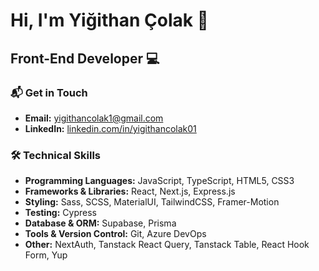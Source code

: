 # Hi, I'm Yiğithan Çolak 👋

## Front-End Developer 💻

### 📬 Get in Touch

- **Email:** [yigithancolak1@gmail.com](mailto:yigithancolak1@gmail.com)
- **LinkedIn:** [linkedin.com/in/yigithancolak01](https://www.linkedin.com/in/yigithancolak01/)


### 🛠 Technical Skills

- **Programming Languages:** JavaScript, TypeScript, HTML5, CSS3
- **Frameworks & Libraries:** React, Next.js, Express.js
- **Styling:** Sass, SCSS, MaterialUI, TailwindCSS, Framer-Motion
- **Testing:** Cypress
- **Database & ORM:** Supabase, Prisma
- **Tools & Version Control:** Git, Azure DevOps
- **Other:** NextAuth, Tanstack React Query, Tanstack Table, React Hook Form, Yup
